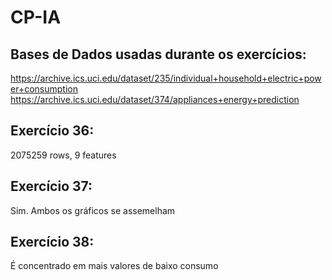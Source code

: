 # CP-IA

## Bases de Dados usadas durante os exercícios: 
https://archive.ics.uci.edu/dataset/235/individual+household+electric+power+consumption
https://archive.ics.uci.edu/dataset/374/appliances+energy+prediction

## Exercício 36:
2075259 rows, 9 features
## Exercício 37:
Sim. Ambos os gráficos se assemelham
## Exercício 38:
É concentrado em mais valores de baixo consumo
